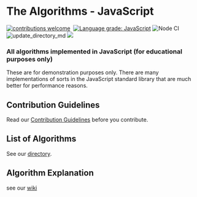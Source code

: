 The Algorithms - JavaScript
===========


[![contributions welcome](https://img.shields.io/static/v1.svg?label=Contributions&message=Welcome&color=0059b3&style=flat-square)](https://github.com/TheAlgorithms/Javascript/blob/master/CONTRIBUTING.md)&nbsp;
[![Language grade: JavaScript](https://img.shields.io/lgtm/grade/javascript/g/TheAlgorithms/Javascript.svg?logo=lgtm&logoWidth=18)](https://lgtm.com/projects/g/TheAlgorithms/Javascript/context:javascript)
![Node CI](https://github.com/TheAlgorithms/Javascript/workflows/Node%20CI/badge.svg)
![update_directory_md](https://github.com/TheAlgorithms/Javascript/workflows/update_directory_md/badge.svg)
![](https://img.shields.io/github/repo-size/TheAlgorithms/Javascript.svg?label=Repo%20size&style=flat-square)&nbsp;

### All algorithms implemented in JavaScript (for educational purposes only)

These are for demonstration purposes only. There are many implementations of sorts in the JavaScript standard library that are much better for performance reasons.

## Contribution Guidelines

Read our [Contribution Guidelines](CONTRIBUTING.md) before you contribute.

## List of Algorithms

See our [directory](DIRECTORY.md).

## Algorithm Explanation

see our [wiki](https://github.com/TheAlgorithms/Javascript/wiki) 


